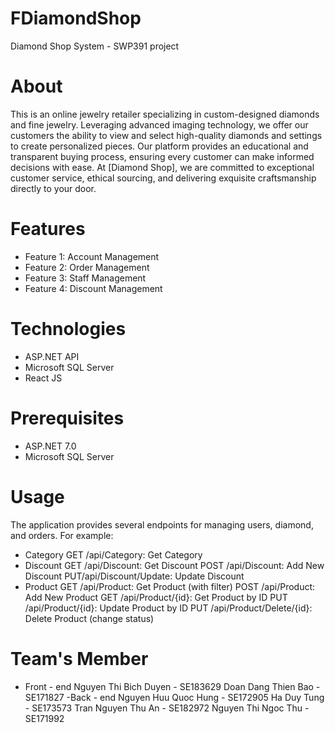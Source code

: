 # FDiamondShop
Diamond Shop System - SWP391 project
# About
This is an online jewelry retailer specializing in custom-designed diamonds and fine jewelry. Leveraging advanced imaging technology, we offer our customers the ability to view and select high-quality diamonds and settings to create personalized pieces. Our platform provides an educational and transparent buying process, ensuring every customer can make informed decisions with ease. At [Diamond Shop], we are committed to exceptional customer service, ethical sourcing, and delivering exquisite craftsmanship directly to your door.
# Features
- Feature 1: Account Management
- Feature 2: Order Management
- Feature 3: Staff Management
- Feature 4: Discount Management
# Technologies
- ASP.NET API
- Microsoft SQL Server
- React JS
# Prerequisites
- ASP.NET 7.0
- Microsoft SQL Server
# Usage
The application provides several endpoints for managing users, diamond, and orders. For example:
- Category
  GET /api/Category: Get Category
- Discount
  GET /api/Discount: Get Discount
  POST /api/Discount: Add New Discount
  PUT/api/Discount/Update: Update Discount
- Product
  GET /api/Product: Get Product (with filter)
  POST /api/Product: Add New Product
  GET /api/Product/{id}: Get Product by ID
  PUT /api/Product/{id}: Update Product by ID
  PUT /api/Product/Delete/{id}: Delete Product (change status)
# Team's Member
- Front - end 
  Nguyen Thi Bich Duyen - SE183629
  Doan Dang Thien Bao - SE171827
-Back - end
  Nguyen Huu Quoc Hung - SE172905
  Ha Duy Tung - SE173573
  Tran Nguyen Thu An - SE182972
Nguyen Thi Ngoc Thu - SE171992
